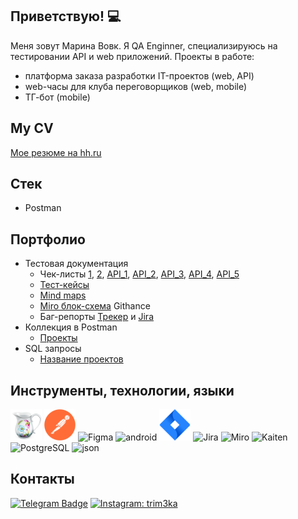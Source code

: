 
## Приветствую! :computer:

Меня зовут Марина Вовк. Я QA Enginner, специализируюсь на тестировании API и web приложений. Проекты в работе:
- платформа заказа разработки IT-проектов (web, API)
- web-часы для клуба переговорщиков (web, mobile)
- ТГ-бот (mobile) 



## My CV

[Мое резюме на hh.ru](https://hh.ru/resume/63e564b7ff0b6c47220039ed1f6a4630707457?hhtmFrom=resume_list)

## Стек
- Postman

## Портфолио

+ Тестовая документация
    + Чек-листы [1](https://drive.google.com/file/d/1JDiYT1FeY_2zyP-9tJdPNGR-wtML2wNw/view?usp=share_link), [2](https://drive.google.com/file/d/1_XJ8hGlNMXYkVx41_zXLfORk8CDwhBjZ/view?usp=share_link), [API_1](https://drive.google.com/file/d/1hRa9ItLrkUm2SkX3rwfPRoY6EbpOu-tJ/view?usp=share_link), [API_2](https://drive.google.com/file/d/13eVctwlJqz_Dj_I0RmQqQB-U20l5SeJJ/view?usp=share_link), [API_3](https://drive.google.com/file/d/17cKgdxBNkhKX-FJbVjtTRR6Y4574WBu6/view?usp=share_link), [API_4](https://drive.google.com/file/d/1bWmCKDLspnql33_tOO-s0dv2jH00yBg0/view?usp=share_link), [API_5](https://drive.google.com/file/d/1hrPiQz3TieFp743CnD7MabjuaCrnLF2v/view?usp=share_link)
    + [Тест-кейсы](https://drive.google.com/file/d/1FsPbqTV61kAFWfhVAT8qSF7_UEl_iAPE/view?usp=sharing)
    + [Mind maps](https://drive.google.com/file/d/1gIEGMA3XZraVeJXg4gf_lwEctQINOrWp/view?usp=sharing)
    + [Miro блок-схема](https://drive.google.com/file/d/14WO8yKoyHTZ5SAfLO0DNTCS3onRZirIW/view?usp=sharing) Githance
    + Баг-репорты [Трекер](https://drive.google.com/drive/folders/1IOy3yOGCzQHqPGSjKQ4TTf9n3HH6Msa_?usp=share_link) и [Jira](https://drive.google.com/file/d/1t8kk6_GimLbON0mF7rS8u8iXrDYVxKqD/view?usp=sharing)
+ Коллекция в Postman
    + [Проекты](https://drive.google.com/file/d/1sdBHQq72onrW_uJYJ1r6_S-UuBZ9zVel/view?usp=sharing)
+ SQL запросы
    + [Название проектов]()

## Инструменты, технологии, языки
<img src="https://github.com/qajenna/qajenna/raw/main/icons/Charles.png" alt="Charles" width="50"/> <img src="https://github.com/qajenna/qajenna/raw/main/icons/Postman.png" alt="Postman" width="50"/> <img src="https://upload.wikimedia.org/wikipedia/commons/thumb/3/33/Figma-logo.svg/800px-Figma-logo.svg.png" alt="Figma" width="30"/> <img src="https://cdn.worldvectorlogo.com/logos/android-studio-1.svg" alt="android" width="60"/> <img src="https://github.com/qajenna/qajenna/raw/main/icons/Jira.png" alt="Jira" width="50"/> <img src="https://avatars.mds.yandex.net/i?id=5403ba83f01ceb3fda72caa0b9972d36_sr-8218461-images-thumbs&n=13" alt="Jira" width="50"/> <img src="https://i.pinimg.com/originals/3c/29/0b/3c290be5a59c7a8cace4f16c416d27cb.png" alt="Miro" width="50"/> <img src="https://miro.medium.com/max/2400/1*BW1SKJrRSvy-7OuuEFDmSQ.png" alt="Kaiten" width="50"/> <img src="https://center-comptech.ru/img/import/sql.png" alt="PostgreSQL" width="55"/> <img src="https://static.skillshare.com/uploads/video/thumbnails/1cbddd2539a92940d4928a1d63f333ea/original" alt="json" width="50"/>

## Контакты
<a href="https://t.me/trim3ka" rel="nofollow"><img src="https://camo.githubusercontent.com/a656e15491abeb687ac466ec7c137cc75fb3244ef2b2cfb249da842e04b3fba4/68747470733a2f2f696d672e736869656c64732e696f2f62616467652f2d54656c656772616d2d3030383863633f7374796c653d666c61742d737175617265266c6f676f3d54656c656772616d266c6f676f436f6c6f723d7768697465" alt="Telegram Badge" data-canonical-src="https://img.shields.io/badge/-Telegram-0088cc?style=flat-square&amp;logo=Telegram&amp;logoColor=white" style="max-width: 100%;"></a> <a href="https://instagram.com/trim3ka/" rel="nofollow"><img src="https://camo.githubusercontent.com/aa1a051f7d2d27c32b65c796a5188a258431b38a88547e93be310061cdba6a37/68747470733a2f2f696d672e736869656c64732e696f2f62616467652f2d496e7374616772616d2d6534343035663f7374796c653d666c61742d737175617265266c6f676f3d496e7374616772616d266c6f676f436f6c6f723d7768697465" alt="Instagram: trim3ka" data-canonical-src="https://img.shields.io/badge/-Instagram-e4405f?style=flat-square&amp;logo=Instagram&amp;logoColor=white" style="max-width: 100%;"></a>
